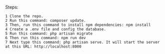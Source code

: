 Steps:

    1 Clone the repo.
    2 Run this command: composer update.
    3 Then, run this command to install npm dependencies: npm install
    4 Create a .env file and config the database.
    5 Run this command: php artisan migrate
    6 Then run this command: npm run dev
    7 Next type this command: php artisan serve. It will start the server at this URL: http://localhost:8000